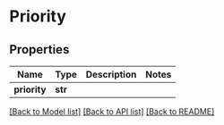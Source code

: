 # Priority

## Properties
Name | Type | Description | Notes
------------ | ------------- | ------------- | -------------
**priority** | **str** |  | 

[[Back to Model list]](../README.md#documentation-for-models) [[Back to API list]](../README.md#documentation-for-api-endpoints) [[Back to README]](../README.md)


